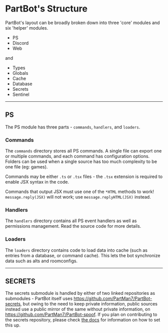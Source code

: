# PartBot's Structure

PartBot's layout can be broadly broken down into three 'core' modules and six 'helper' modules.

- PS
- Discord
- Web

and

- Types
- Globals
- Cache
- Database
- Secrets
- Sentinel

---

## PS

The PS module has three parts - `commands`, `handlers`, and `loaders`.

### Commands

The `commands` directory stores all PS commands. A single file can export one or multiple commands, and each
command has configuration options. Folders can be used when a single source has too much complexity to be one
file (eg: games).

Commands may be either `.ts` or `.tsx` files - the `.tsx` extension is required to enable JSX syntax in the code.

Commands that output JSX must use one of the `*HTML` methods to work! `message.reply(JSX)` will not work; use
`message.replyHTML(JSX)` instead.

### Handlers

The `handlers` directory contains all PS event handlers as well as permissions management. Read the source code for
more details.

### Loaders

The `loaders` directory contains code to load data into cache (such as entries from a database, or command cache).
This lets the bot synchronize data such as alts and roomconfigs.

---

## SECRETS

The secrets submodule is handled by either of two linked repositories as submodules - PartBot itself uses
https://github.com/PartMan7/PartBot-secrets, but owing to the need to keep private information, public sources instead
use a public mirror of the same without private information, on https://github.com/PartMan7/PartBot-spoof. If you plan
on contributing to the secrets repository, please check [the docs](https://github.com/PartMan7/PartBot-spoof/blob/main/README.md)
for information on how to set this up.

